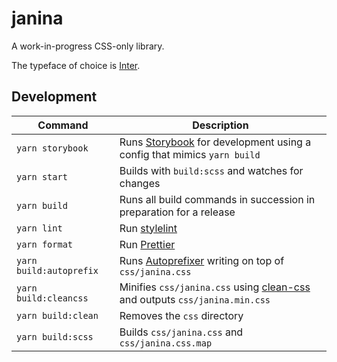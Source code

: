 # janina

A work-in-progress CSS-only library.

The typeface of choice is [Inter](https://github.com/rsms/inter).

## Development

| Command                 | Description                                                                                                               |
| ----------------------- | ------------------------------------------------------------------------------------------------------------------------- |
| `yarn storybook`        | Runs [Storybook](https://github.com/storybookjs/storybook) for development using a config that mimics `yarn build`        |
| `yarn start`            | Builds with `build:scss` and watches for changes                                                                          |
| `yarn build`            | Runs all build commands in succession in preparation for a release                                                        |
| `yarn lint`             | Run [stylelint](https://github.com/stylelint/stylelint)                                                                   |
| `yarn format`           | Run [Prettier](https://github.com/prettier/prettier)                                                                      |
| `yarn build:autoprefix` | Runs [Autoprefixer](https://github.com/postcss/autoprefixer) writing on top of `css/janina.css`                           |
| `yarn build:cleancss`   | Minifies `css/janina.css` using [clean-css](https://github.com/jakubpawlowicz/clean-css) and outputs `css/janina.min.css` |
| `yarn build:clean`      | Removes the `css` directory                                                                                               |
| `yarn build:scss`       | Builds `css/janina.css` and `css/janina.css.map`                                                                          |
